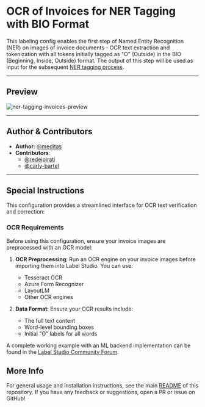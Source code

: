 # OCR of Invoices for NER Tagging with BIO Format

This labeling config enables the first step of Named Entity Recognition (NER) on images of invoice documents - OCR text extraction and tokenization with all tokens initially tagged as "O" (Outside) in the BIO (Beginning, Inside, Outside) format. The output of this step will be used as input for the subsequent [NER tagging process](../ner-tagging-invoices-bio-format/).

---

## Preview

![ner-tagging-invoices-preview](./preview/OCR.gif)

---

## Author & Contributors

- **Author**: [@meditas](https://community.labelstud.io/u/meditas/summary)
- **Contributors**: 
    - [@redeipirati](https://github.com/redeipirati)
    - [@carly-bartel](https://github.com/carly-bartel)

---

## Special Instructions

This configuration provides a streamlined interface for OCR text verification and correction:

### OCR Requirements

Before using this configuration, ensure your invoice images are preprocessed with an OCR model:


1. **OCR Preprocessing**: Run an OCR engine on your invoice images before importing them into Label Studio. You can use:
   - Tesseract OCR
   - Azure Form Recognizer
   - LayoutLM
   - Other OCR engines

2. **Data Format**: Ensure your OCR results include:
   - The full text content
   - Word-level bounding boxes
   - Initial "O" labels for all words

A complete working example with an ML backend implementation can be found in the [Label Studio Community Forum](https://community.labelstud.io/t/label-studio-not-presenting-the-labels-and-ocr-text/530).

## More Info

For general usage and installation instructions, see the main
[README](../../README.md) of this repository.
If you have any feedback or suggestions, open a PR or issue on GitHub! 
